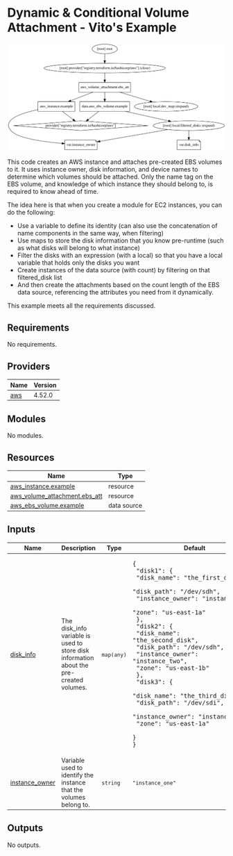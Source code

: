 # Dynamic & Conditional Volume Attachment - Vito's Example

<p align="center">
  <img src="./graph.svg" />
</p>

This code creates an AWS instance and attaches pre-created EBS volumes to it. It uses instance owner, disk information, and device names to determine which volumes should be attached. Only the name tag on the EBS volume, and knowledge of which instance they should belong to, is required to know ahead of time. 

The idea here is that when you create a module for EC2 instances, you can do the following:

- Use a variable to define its identity (can also use the concatenation of name components in the same way, when filtering)
- Use maps to store the disk information that you know pre-runtime (such as what disks will belong to what instance)
- Filter the disks with an expression (with a local) so that you have a local variable that holds only the disks you want
- Create instances of the data source (with count) by filtering on that filtered_disk list
- And then create the attachments based on the count length of the EBS data source, referencing the attributes you need from it dynamically. 

This example meets all the requirements discussed. 

## Requirements

No requirements.

## Providers

| Name | Version |
|------|---------|
| <a name="provider_aws"></a> [aws](#provider\_aws) | 4.52.0 |

## Modules

No modules.

## Resources

| Name | Type |
|------|------|
| [aws_instance.example](https://registry.terraform.io/providers/hashicorp/aws/latest/docs/resources/instance) | resource |
| [aws_volume_attachment.ebs_att](https://registry.terraform.io/providers/hashicorp/aws/latest/docs/resources/volume_attachment) | resource |
| [aws_ebs_volume.example](https://registry.terraform.io/providers/hashicorp/aws/latest/docs/data-sources/ebs_volume) | data source |

## Inputs

| Name | Description | Type | Default | Required |
|------|-------------|------|---------|:--------:|
| <a name="input_disk_info"></a> [disk\_info](#input\_disk\_info) | The disk\_info variable is used to store disk information about the pre-created volumes. | `map(any)` | <pre>{<br>  "disk1": {<br>    "disk_name": "the_first_disk",<br>    "disk_path": "/dev/sdh",<br>    "instance_owner": "instance_one",<br>    "zone": "us-east-1a"<br>  },<br>  "disk2": {<br>    "disk_name": "the_second_disk",<br>    "disk_path": "/dev/sdh",<br>    "instance_owner": "instance_two",<br>    "zone": "us-east-1b"<br>  },<br>  "disk3": {<br>    "disk_name": "the_third_disk",<br>    "disk_path": "/dev/sdi",<br>    "instance_owner": "instance_one",<br>    "zone": "us-east-1a"<br>  }<br>}</pre> | no |
| <a name="input_instance_owner"></a> [instance\_owner](#input\_instance\_owner) | Variable used to identify the instance that the volumes belong to. | `string` | `"instance_one"` | no |

## Outputs

No outputs.
